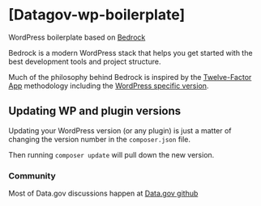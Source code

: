 # [Datagov-wp-boilerplate]

WordPress boilerplate based on [Bedrock](https://github.com/roots/bedrock)

Bedrock is a modern WordPress stack that helps you get started with the best development tools and project structure.

Much of the philosophy behind Bedrock is inspired by the [Twelve-Factor App](http://12factor.net/) methodology including the [WordPress specific version](https://roots.io/twelve-factor-wordpress/).

## Updating WP and plugin versions

Updating your WordPress version (or any plugin) is just a matter of changing the version number in the `composer.json` file.

Then running `composer update` will pull down the new version.

### Community

Most of Data.gov discussions happen at [Data.gov github](https://github.com/gsa/data.gov/issues)
